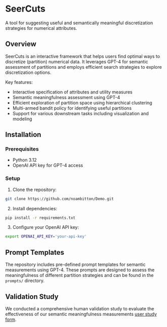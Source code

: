 # SeerCuts

A tool for suggesting useful and semantically meaningful discretization strategies for numerical attributes.

## Overview

SeerCuts is an interactive framework that helps users find optimal ways to discretize (partition) numerical data. It leverages GPT-4 for semantic assessment of partitions and employs efficient search strategies to explore discretization options.

Key features:
- Interactive specification of attributes and utility measures
- Semantic meaningfulness assessment using GPT-4
- Efficient exploration of partition space using hierarchical clustering
- Multi-armed bandit policy for identifying useful partitions
- Support for various downstream tasks including visualization and modeling

## Installation

### Prerequisites
- Python 3.12
- OpenAI API key for GPT-4 access

### Setup
1. Clone the repository:
```bash
git clone https://github.com/noambitton/Demo.git
```

2. Install dependencies:
```bash
pip install -r requirements.txt
```

3. Configure your OpenAI API key:
```bash
export OPENAI_API_KEY='your-api-key'
```

## Prompt Templates

The repository includes pre-defined prompt templates for semantic measurements using GPT-4. These prompts are designed to assess the meaningfulness of different partition strategies and can be found in the `prompts/` directory.

## Validation Study

We conducted a comprehensive human validation study to evaluate the effectiveness of our semantic meaningfulness measurements [user study form](https://forms.gle/NRju2UoYYBzGANSA7).
